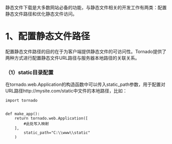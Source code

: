 静态文件下载是大多数网站必备的功能，与静态文件相关的开发工作有两类：配置静态文件路径和优化静态文件访问。

# 1、配置静态文件路径

配置静态文件路径的目的在于为客户端提供静态文件的可访问性。Tornado提供了两种方式进行配置静态文件URL路径与服务器本地路径的关联关系。

### （1）static目录配置

在tornado.web.Application的构造函数中可以传入static\_path参数，用于配置对URL路径http://mysite.com/static中文件的本地路径，比如：

```
import tornado


def make_app():
    return tornado.web.Application([
        #此处写入映射
    ],
        static_path="C:\\www\\static"
    )
```



